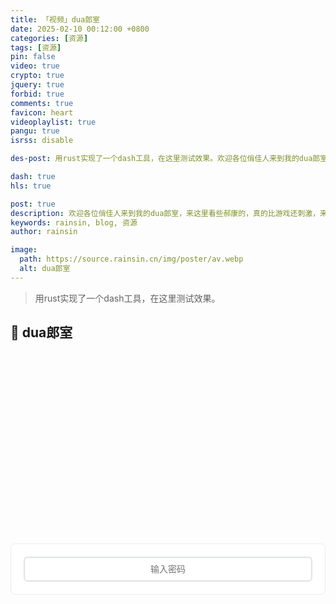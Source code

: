 ```yaml
---
title: 「视频」dua郎室
date: 2025-02-10 00:12:00 +0800
categories: [资源]
tags: [资源]
pin: false
video: true
crypto: true
jquery: true
forbid: true
comments: true
favicon: heart
videoplaylist: true
pangu: true
isrss: disable

des-post: 用rust实现了一个dash工具，在这里测试效果。欢迎各位俏佳人来到我的dua郎室，来这里看些郝康的，真的比游戏还刺激，来我这里看一晚吧。

dash: true
hls: true

post: true
description: 欢迎各位俏佳人来到我的dua郎室，来这里看些郝康的，真的比游戏还刺激，来我这里看一晚吧。
keywords: rainsin, blog, 资源
author: rainsin

image:
  path: https://source.rainsin.cn/img/poster/av.webp
  alt: dua郎室
---
```


<script src="/assets/post/video/video.js"></script>

<style>
details {
  width: 100%;
  margin: 0 auto;
  background: #282828;
  margin-bottom: 0.5rem;
  box-shadow: 0 0.1rem 1rem -0.5rem rgba(0, 0, 0, 0.4);
  border-radius: 5px;
  overflow: hidden;
}

summary {
    color:#fff;
  padding: 1rem;
  display: block;
  background: #333;
  padding-left: 2.2rem;
  position: relative;
  cursor: pointer;
  -webkit-user-select: none;
     -moz-user-select: none;
      -ms-user-select: none;
          user-select: none;
}

summary:before {
  content: "";
  border-width: 0.4rem;
  border-style: solid;
  border-color: transparent transparent transparent #fff;
  position: absolute;
  top: 1.3rem;
  left: 1rem;
  transform: rotate(0);
  transform-origin: 0.2rem 50%;
  transition: 0.25s transform ease;
}

/* THE MAGIC 🧙‍♀️ */
details[open] > summary:before {
  transform: rotate(90deg);
}

details summary::-webkit-details-marker {
  display: none;
}

details > ul {
  overflow-x: auto;
  display: grid;
  gap: 12px;
  padding-bottom: 1rem;
  padding-right: 28px;
  margin-bottom: 0;
  padding-top: 1rem;
  max-height: 20em;
  justify-content: center;
}

@media screen and (width <= 400px) {
    details > ul {
        grid-template-columns: 1fr !important;
    }
  }

details > ul li {
  list-style: none;
  color:#fff;
  margin: 4px !important;
  padding: 3px 8px !important;
  border-radius: 4px;
  border: 1px solid #5e616d;
  background: #47484c;
  cursor: pointer;
    text-align: center;
  transition: all 0.2s ease-out;
  height: 2.2em;
  justify-content: center;
  display: grid;
  margin: 0 !important;
  overflow: hidden;
}

details > ul li:hover {
  background: #1f2623;
}

.selected {
    background: #1f2623;
}

/* style input field text */

.middle{
  display: flex;
    margin: 0.5em auto;
    text-align: center;
}

/* Input field that looks like a button */
.email-field {
	width: 100%;
	display: inline-block;
	color: #fff;
	text-align: center;
	background-color: #333;
	padding: .6em 1.8em;
	border: none;
	cursor: pointer;
	outline: none;
	-webkit-border-radius: 4px;
	-moz-border-radius: 4px;
	border-radius: 4px;
	-webkit-transition: all .1s linear;
	-moz-transition: all .1s linear;
	transition: all .2s ease;
}
.email-field:hover {
	/* background-color: #343434; */
}

/* after button is clicked */
.email-field.active {
	margin-right: 6px;
	outline: none;
	/* color: #fff; */
	text-align: left;
	cursor: inherit;
}

/* Email submit button */
#subscribe-button {
  align-self: center;
	width: 35px;
	height: 35px;
	border: none;
	text-indent: -9999px;
	background: url(/assets/img/提交.svg) no-repeat;
	background-size: 13px;
	background-position: 0 1px;
	-webkit-transition: all .2s linear;
	-moz-transition: all .2s linear;
	transition: all .2s linear;
  
	cursor: pointer; /* for demo only */

	display: none;
}
#subscribe-button:hover {
	opacity: .33;
}

#subscribe-button.show {
	display: flex;
	background-size: 33px;
}
/* --- Video Info Section --- */
/* 视频播放器样式 - 适配博客模板 */

/* 输入区域样式 */
.middle {
    display: flex;
    gap: 12px;
    align-items: center;
    margin: 20px 0;
    padding: 20px;
    background: var(--card-bg, #fff);
    border: 1px solid var(--card-border-color, #e9ecef);
    border-radius: 8px;
    transition: all 0.3s ease;
}

[data-mode="dark"] .middle {
    background: var(--card-bg, #1e1e1e);
    border-color: var(--card-border-color, #3a3a3a);
}

.email-field {
    flex: 1;
    padding: 10px 14px;
    border: 2px solid var(--btn-border-color, #dee2e6);
    border-radius: 6px;
    font-size: 14px;
    background: var(--main-bg, #fff);
    color: var(--text-color, #212529);
    transition: all 0.2s ease;
}

.email-field:focus {
    outline: none;
    border-color: var(--link-color, #007bff);
    box-shadow: 0 0 0 0.2rem rgba(0, 123, 255, 0.25);
}

[data-mode="dark"] .email-field {
    background: var(--main-bg, #2a2a2a);
    color: var(--text-color, #e9ecef);
    border-color: var(--btn-border-color, #495057);
}

#subscribe-button {
    padding: 10px 20px;
    /* background: var(--link-color, #007bff); */
    color: white;
    border: none;
    border-radius: 6px;
    font-size: 14px;
    font-weight: 500;
    cursor: pointer;
    transition: all 0.2s ease;
    white-space: nowrap;
}

#subscribe-button:hover:not(:disabled) {
    background: var(--link-hover-color, #0056b3);
    transform: translateY(-1px);
}

#subscribe-button:disabled {
    opacity: 0.6;
    cursor: not-allowed;
    transform: none;
}

/* 视频信息区域 - Notion风格适配博客 */
.video-info {
    margin: 24px 0;
    opacity: 0;
    transform: translateY(20px);
    transition: all 0.4s ease;
    background: var(--card-bg, #fff);
    border: 1px solid var(--card-border-color, #e9ecef);
    border-radius: 12px;
    overflow: hidden;
    box-shadow: 0 2px 8px rgba(0, 0, 0, 0.08);
}

.video-info.visible {
    opacity: 1;
    transform: translateY(0);
}

[data-mode="dark"] .video-info {
    background: var(--card-bg, #1e1e1e);
    border-color: var(--card-border-color, #3a3a3a);
    box-shadow: 0 2px 8px rgba(0, 0, 0, 0.2);
}

.video-info-header {
    padding: 28px 28px 0 28px;
}

.video-info-title {
    font-size: 28px;
    font-weight: 700;
    color: var(--heading-color, #212529);
    margin-bottom: 16px;
    line-height: 1.3;
}

[data-mode="dark"] .video-info-title {
    color: var(--heading-color, #e9ecef);
}

.video-info-content {
    padding: 0 28px 28px 28px;
}

.info-meta-grid {
    display: grid;
    grid-template-columns: repeat(auto-fit, minmax(180px, 1fr));
    gap: 16px;
    margin-bottom: 20px;
    padding: 18px;
    background: var(--card-header-bg, #f8f9fa);
    border-radius: 8px;
    border: 1px solid var(--card-border-color, #e9ecef);
}

[data-mode="dark"] .info-meta-grid {
    background: var(--card-header-bg, #2a2a2a);
    border-color: var(--card-border-color, #3a3a3a);
}

.meta-item {
    display: flex;
    flex-direction: column;
    gap: 4px;
}

.meta-label {
    font-size: 11px;
    font-weight: 600;
    color: var(--text-muted, #6c757d);
    text-transform: uppercase;
    letter-spacing: 0.5px;
}

.meta-value {
    font-size: 14px;
    color: var(--text-color, #212529);
    font-weight: 500;
    line-height: 1.4;
}

[data-mode="dark"] .meta-value {
    color: var(--text-color, #e9ecef);
}

.info-plot {
    font-size: 15px;
    line-height: 1.6;
    color: var(--text-color, #212529);
    margin-bottom: 20px;
    padding: 18px;
    background: var(--card-header-bg, #f8f9fa);
    border-radius: 8px;
    border-left: 4px solid var(--link-color, #007bff);
}

[data-mode="dark"] .info-plot {
    background: var(--card-header-bg, #2a2a2a);
    color: var(--text-color, #e9ecef);
}

.tags-section {
    margin-bottom: 24px;
}

.tags-title {
    font-size: 13px;
    font-weight: 600;
    color: var(--text-muted, #6c757d);
    margin-bottom: 10px;
    text-transform: uppercase;
    letter-spacing: 0.5px;
}

.video-tags {
    display: flex;
    flex-wrap: wrap;
    gap: 8px;
}

.video-tag {
    display: inline-block;
    padding: 6px 12px;
    background: var(--tag-bg, #e9ecef);
    color: var(--text-color, #495057);
    border-radius: 16px;
    font-size: 12px;
    font-weight: 500;
    transition: all 0.2s ease;
    border: 1px solid transparent;
}

.video-tag:hover {
    background: var(--link-color, #007bff);
    color: white;
    transform: translateY(-1px);
}

[data-mode="dark"] .video-tag {
    background: var(--tag-bg, #495057);
    color: var(--text-color, #e9ecef);
}

/* 剧照展示区域 - 瀑布流优化版 */
.stills-section {
    margin-top: 24px;
    border-top: 1px solid var(--card-border-color, #e9ecef);
    padding-top: 24px;
}

[data-mode="dark"] .stills-section {
    border-top-color: var(--card-border-color, #3a3a3a);
}

.stills-title {
    font-size: 18px;
    font-weight: 600;
    color: var(--heading-color, #212529);
    margin-bottom: 16px;
    display: flex;
    align-items: center;
    gap: 8px;
}

[data-mode="dark"] .stills-title {
    color: var(--heading-color, #e9ecef);
}

/* 瀑布流容器 */
.stills-grid {
    column-count: auto;
    column-width: 200px;
    column-gap: 16px;
    width: 100%;
}

/* 剧照项目 */
.still-item {
    position: relative;
    break-inside: avoid;
    margin-bottom: 16px;
    border-radius: 12px;
    overflow: hidden;
    cursor: pointer;
    transition: all 0.3s cubic-bezier(0.4, 0, 0.2, 1);
    background: var(--card-header-bg, #f8f9fa);
    border: 1px solid var(--card-border-color, #e9ecef);
    box-shadow: 0 2px 8px rgba(0, 0, 0, 0.08);
    transform: translateZ(0); /* 启用硬件加速 */
}

.still-item:hover {
    transform: translateY(-4px) scale(1.02);
    box-shadow: 0 12px 40px rgba(0, 0, 0, 0.15);
    border-color: var(--link-color, #007bff);
}

[data-mode="dark"] .still-item {
    background: var(--card-header-bg, #2a2a2a);
    border-color: var(--card-border-color, #3a3a3a);
    box-shadow: 0 2px 8px rgba(0, 0, 0, 0.2);
}

[data-mode="dark"] .still-item:hover {
    box-shadow: 0 12px 40px rgba(0, 0, 0, 0.4);
}

/* 图片容器 */
.still-item img {
    width: 100%;
    height: auto;
    display: block;
    transition: opacity 0.4s ease, transform 0.3s ease;
    object-fit: cover;
}

.still-item:hover img {
    transform: scale(1.05);
}

/* 加载状态 */
.still-loading {
    position: absolute;
    top: 50%;
    left: 50%;
    transform: translate(-50%, -50%);
    color: var(--text-muted, #6c757d);
    font-size: 13px;
    font-weight: 500;
    background: rgba(255, 255, 255, 0.9);
    padding: 8px 12px;
    border-radius: 16px;
    backdrop-filter: blur(4px);
    z-index: 2;
}

[data-mode="dark"] .still-loading {
    background: rgba(0, 0, 0, 0.8);
    color: var(--text-muted, #adb5bd);
}

/* 缓存状态指示器 */
.cache-indicator {
    position: absolute;
    top: 8px;
    right: 8px;
    width: 12px;
    height: 12px;
    border-radius: 50%;
    background: linear-gradient(135deg, #28a745, #20c997);
    opacity: 0;
    transition: all 0.3s ease;
    box-shadow: 0 2px 4px rgba(40, 167, 69, 0.3);
    z-index: 3;
}

.cache-indicator.visible {
    opacity: 1;
    animation: pulse 2s infinite;
}

@keyframes pulse {
    0%, 100% { transform: scale(1); }
    50% { transform: scale(1.1); }
}

/* 图片叠加效果 */
.still-item::before {
    content: '';
    position: absolute;
    top: 0;
    left: 0;
    right: 0;
    bottom: 0;
    background: linear-gradient(
        135deg,
        rgba(0, 123, 255, 0) 0%,
        rgba(0, 123, 255, 0.1) 100%
    );
    opacity: 0;
    transition: opacity 0.3s ease;
    z-index: 1;
}

.still-item:hover::before {
    opacity: 1;
}

/* 响应式断点优化 */
@media (min-width: 1400px) {
    .stills-grid {
        column-width: 240px;
        column-gap: 20px;
    }
    
    .still-item {
        margin-bottom: 20px;
    }
}

@media (min-width: 1200px) and (max-width: 1399px) {
    .stills-grid {
        column-width: 220px;
        column-gap: 18px;
    }
}

@media (min-width: 992px) and (max-width: 1199px) {
    .stills-grid {
        column-width: 200px;
        column-gap: 16px;
    }
}

@media (min-width: 768px) and (max-width: 991px) {
    .stills-grid {
        column-width: 180px;
        column-gap: 14px;
    }
    
    .still-item {
        margin-bottom: 14px;
    }
}

@media (min-width: 576px) and (max-width: 767px) {
    .stills-grid {
        column-width: 160px;
        column-gap: 12px;
    }
    
    .still-item {
        margin-bottom: 12px;
        border-radius: 10px;
    }
}

@media (max-width: 575px) {
    .stills-grid {
        column-count: 2;
        column-width: auto;
        column-gap: 10px;
    }
    
    .still-item {
        margin-bottom: 10px;
        border-radius: 8px;
    }
    
    .still-item:hover {
        transform: translateY(-2px) scale(1.01);
    }
    
    .cache-indicator {
        width: 10px;
        height: 10px;
        top: 6px;
        right: 6px;
    }
    
    .still-loading {
        font-size: 12px;
        padding: 6px 10px;
    }
}

/* 极小屏幕优化 */
@media (max-width: 360px) {
    .stills-grid {
        column-gap: 8px;
    }
    
    .still-item {
        margin-bottom: 8px;
    }
}

/* 支持 Safari 的瀑布流回退 */
@supports not (column-count: auto) {
    .stills-grid {
        display: grid;
        grid-template-columns: repeat(auto-fill, minmax(200px, 1fr));
        gap: 16px;
    }
    
    .still-item {
        aspect-ratio: 16/10;
        margin-bottom: 0;
    }
    
    .still-item img {
        height: 100%;
        object-fit: cover;
    }
}

/* 减少动画和过渡（用户偏好） */
@media (prefers-reduced-motion: reduce) {
    .still-item,
    .still-item img,
    .cache-indicator,
    .still-loading {
        transition: none;
    }
    
    .still-item:hover {
        transform: none;
    }
    
    .cache-indicator.visible {
        animation: none;
    }
}

/* 高对比度模式支持 */
@media (prefers-contrast: high) {
    .still-item {
        border-width: 2px;
    }
    
    .still-item:hover {
        border-color: var(--link-color, #007bff);
        border-width: 3px;
    }
}

.shake-animation {
    animation: shake 0.5s ease-in-out;
}

@keyframes shake {
    0%, 100% { transform: translateX(0); }
    25% { transform: translateX(-5px); }
    75% { transform: translateX(5px); }
}

.glow-animation {
    animation: glow 1s ease-in-out;
}

@keyframes glow {
    0%, 100% { box-shadow: 0 0 5px rgba(66, 153, 225, 0.5); }
    50% { box-shadow: 0 0 20px rgba(66, 153, 225, 0.8); }
}

#email-field.has-content {
    border-color: #4CAF50;
}

#email-field.active {
    transform: scale(1.02);
    transition: transform 0.2s ease;
}

#subscribe-button.show {
    animation: slideIn 0.3s ease-out;
}

@keyframes slideIn {
    from { opacity: 0; transform: translateY(-10px); }
    to { opacity: 1; transform: translateY(0); }
}
</style>

> 用rust实现了一个dash工具，在这里测试效果。

## 💞 dua郎室

<div id="video-box" style="width: 100%;aspect-ratio: 1920 / 1080;margin:20px 0;"></div>


<div class="middle" id="middle">
<input type="password" value="" name="EMAIL" class="email-field" id="email-field" placeholder="输入密码">
<input type="submit" value="Subscribe" name="subscribe" id="subscribe-button" class="">
</div>

<div class="video-info"></div>

<script>
$(document).ready(function() {
    const config = {
        messages: {
            placeholders: [
                '你不会真知道密码吧？',
                '再试试看～',
                '别急，慢慢来...',
                '你确定要这样做吗？',
                '嘿嘿，有意思～'
            ],
            loadingMessages: [
                "点慢一点！奴家受不了啦！🌶",
                "慢着，让我喘口气！😤",
                "太快了太快了！🏃‍♂️",
                "淡定淡定，别急～🧘‍♀️",
                "系统正在思考中...🤔"
            ],
            defaultPlaceholder: '输入密码',
            clickCount: 0,
            lastClickTime: 0,
            doubleClickThreshold: 500 // 双击检测阈值
        },
        animations: {
            shakeDuration: 500,
            glowDuration: 1000
        }
    };


    function debounce(func, delay) {
        let timeoutId;
        return function (...args) {
            clearTimeout(timeoutId);
            timeoutId = setTimeout(() => func.apply(this, args), delay);
        };
    }


    function throttle(func, limit) {
        let inThrottle;
        return function (...args) {
            if (!inThrottle) {
                func.apply(this, args);
                inThrottle = true;
                setTimeout(() => inThrottle = false, limit);
            }
        };
    }


    function getRandomMessage(messageArray) {
        return messageArray[Math.floor(Math.random() * messageArray.length)];
    }


    function addShakeEffect($element) {
        $element.addClass('shake-animation');
        setTimeout(() => {
            $element.removeClass('shake-animation');
        }, config.animations.shakeDuration);
    }

    function addGlowEffect($element) {
        $element.addClass('glow-animation');
        setTimeout(() => {
            $element.removeClass('glow-animation');
        }, config.animations.glowDuration);
    }


    function checkElementExists(selector) {
        const $element = $(selector);
        if ($element.length === 0) {
            console.warn(`Element not found: ${selector}`);
            return false;
        }
        return true;
    }


    function safeElementOperation(selector, operation) {
        try {
            const $element = $(selector);
            if ($element.length > 0) {
                operation($element);
            } else {
                console.warn(`Element not found: ${selector}`);
            }
        } catch (error) {
            console.error(`Error operating on ${selector}:`, error);
        }
    }


    function handleEmailFieldClick() {
        const $this = $(this);
        const currentTime = Date.now();
        

        if (currentTime - config.messages.lastClickTime < config.messages.doubleClickThreshold) {
            config.messages.clickCount++;
            

            if (config.messages.clickCount > 3) {
                const crazyMessage = "哇！你点击得好疯狂！🤯";
                $this.attr('placeholder', crazyMessage);
                addShakeEffect($this);
                

                config.messages.clickCount = 0;
                return;
            }
        } else {
            config.messages.clickCount = 1;
        }
        
        config.messages.lastClickTime = currentTime;
        

        $this.addClass("active");
        

        const randomPlaceholder = getRandomMessage(config.messages.placeholders);
        $this.attr('placeholder', randomPlaceholder);
        
  
        safeElementOperation('#subscribe-button', ($btn) => {
            $btn.addClass("show");
            addGlowEffect($btn);
        });
        

        if (typeof playClickSound === 'function') {
            playClickSound();
        }
    }


    function handleEmailFieldBlur() {
        const $this = $(this);
        

        setTimeout(() => {
            $this.removeClass("active");
            $this.attr('placeholder', config.messages.defaultPlaceholder);
            
            safeElementOperation('#subscribe-button', ($btn) => {
                $btn.removeClass("show");
            });
        }, 150);
    }

  
    function handleEmailFieldKeypress(event) {
        const $this = $(this);
        

        if (event.which === 13) {
            event.preventDefault(); 
            handleSubmit();
        }
        

        setTimeout(() => {
            const inputValue = $this.val();
            if (inputValue.length > 0) {
                $this.addClass('has-content');

                if (inputValue.length > 20) {
                    $this.attr('placeholder', '这密码也太长了吧！😅');
                } else if (inputValue.length > 10) {
                    $this.attr('placeholder', '不错不错，继续～');
                }
            } else {
                $this.removeClass('has-content');
            }
        }, 100);
    }


    const handleSubmit = throttle(function() {
        if (typeof isLoad !== 'undefined' && isLoad) {
            const randomLoadingMessage = getRandomMessage(config.messages.loadingMessages);
            

            if (typeof Qmsg !== 'undefined' && Qmsg.success) {
                Qmsg.success(randomLoadingMessage);
            } else {
                console.log(randomLoadingMessage);
    
                safeElementOperation('#email-field', ($field) => {
                    const originalPlaceholder = $field.attr('placeholder');
                    $field.attr('placeholder', randomLoadingMessage);
                    addShakeEffect($field);
                    
                    setTimeout(() => {
                        $field.attr('placeholder', originalPlaceholder);
                    }, 2000);
                });
            }
        } else {

            if (typeof send_message === 'function') {
                try {
                    send_message();
                } catch (error) {
                    console.error('Error calling send_message:', error);

                    safeElementOperation('#email-field', ($field) => {
                        $field.attr('placeholder', '发送失败，请重试 😔');
                        addShakeEffect($field);
                    });
                }
            } else {
                console.warn('send_message function not found');
            }
        }
    }, 1000);


    $(document).on('click', '#email-field', handleEmailFieldClick);
    $(document).on('blur', '#email-field', handleEmailFieldBlur);
    $(document).on('keypress', '#email-field', handleEmailFieldKeypress);

    $(document).on('mousedown', '#subscribe-button', function(event) {
        event.preventDefault();
        handleSubmit();
    });


    $(document).on('keydown', function(event) {
        if (event.ctrlKey && event.which === 13) {
            handleSubmit();
        }
        

        if (event.which === 27) {
            safeElementOperation('#email-field', ($field) => {
                $field.val('').blur();
            });
        }
    });

    $(document).on('visibilitychange', function() {
        if (document.hidden) {
    
            const fieldValue = $('#email-field').val();
            if (fieldValue) {
                sessionStorage.setItem('email_field_backup', fieldValue);
            }
        } else {
  
            const backup = sessionStorage.getItem('email_field_backup');
            if (backup) {
                $('#email-field').val(backup);
                sessionStorage.removeItem('email_field_backup');
            }
        }
    });


    $(window).on('load', function() {

        if (!checkElementExists('#email-field')) {
            console.error('Required element #email-field not found');
        }
        if (!checkElementExists('#subscribe-button')) {
            console.error('Required element #subscribe-button not found');
        }
        
        if (typeof send_message !== 'function') {
            console.warn('send_message function not defined');
        }
    });
});
</script>